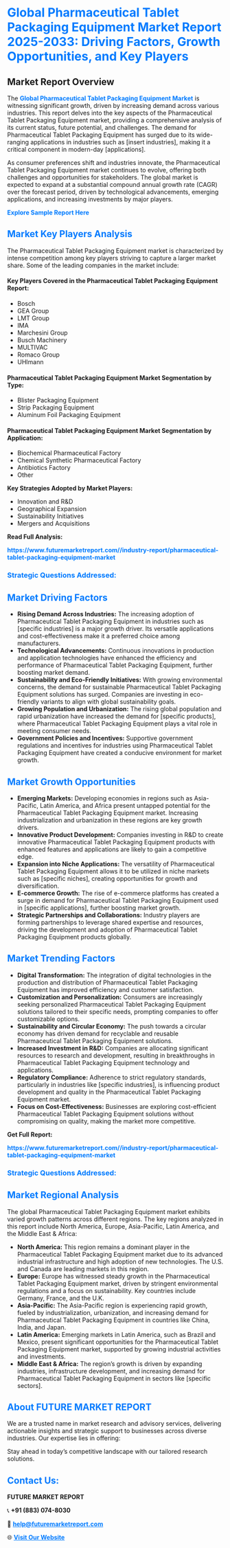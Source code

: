 <h1 style="color: #007BFF;">Global Pharmaceutical Tablet Packaging Equipment Market Report 2025-2033: Driving Factors, Growth Opportunities, and Key Players</h1>

<section id="overview">
<h2>Market Report Overview</h2>
<p>The <a href="https://www.futuremarketreport.com//industry-report/pharmaceutical-tablet-packaging-equipment-market" style="color: #007BFF; text-decoration: none;"><strong>Global Pharmaceutical Tablet Packaging Equipment Market</strong></a> is witnessing significant growth, driven by increasing demand across various industries. This report delves into the key aspects of the Pharmaceutical Tablet Packaging Equipment market, providing a comprehensive analysis of its current status, future potential, and challenges. The demand for Pharmaceutical Tablet Packaging Equipment has surged due to its wide-ranging applications in industries such as [insert industries], making it a critical component in modern-day [applications].</p>
<p>As consumer preferences shift and industries innovate, the Pharmaceutical Tablet Packaging Equipment market continues to evolve, offering both challenges and opportunities for stakeholders. The global market is expected to expand at a substantial compound annual growth rate (CAGR) over the forecast period, driven by technological advancements, emerging applications, and increasing investments by major players.</p>
</section>

<section id="overview">
<p><a href="https://www.futuremarketreport.com//request-sample/reportId=50937" style="color: #007BFF; text-decoration: none;"><strong>Explore Sample Report Here</strong></a></p>
</section>

<section id="key-players">
<h2 style="color: #007BFF;">Market Key Players Analysis</h2>
<p>The Pharmaceutical Tablet Packaging Equipment market is characterized by intense competition among key players striving to capture a larger market share. Some of the leading companies in the market include:</p>
<h4>Key Players Covered in the Pharmaceutical Tablet Packaging Equipment Report:</h4>
<ul><li>Bosch</li><li>GEA Group</li><li>LMT Group</li><li>IMA</li><li>Marchesini Group</li><li>Busch Machinery</li><li>MULTIVAC</li><li>Romaco Group</li><li>UHlmann</li></ul>
<h4>Pharmaceutical Tablet Packaging Equipment Market Segmentation by Type:</h4>
<ul><li>Blister Packaging Equipment</li><li>Strip Packaging Equipment</li><li>Aluminum Foil Packaging Equipment</li></ul>

<h4>Pharmaceutical Tablet Packaging Equipment Market Segmentation by Application:</h4>
<ul><li>Biochemical Pharmaceutical Factory</li><li>Chemical Synthetic Pharmaceutical Factory</li><li>Antibiotics Factory</li><li>Other</li></ul>
<p><strong>Key Strategies Adopted by Market Players:</strong></p>
<ul>
<li>Innovation and R&D</li>
<li>Geographical Expansion</li>
<li>Sustainability Initiatives</li>
<li>Mergers and Acquisitions</li>
</ul>
</section>

<section>
<p><strong>Read Full Analysis: </strong></p><a href="https://www.futuremarketreport.com//industry-report/pharmaceutical-tablet-packaging-equipment-market" style="color: #007BFF; text-decoration: none;"><strong>https://www.futuremarketreport.com//industry-report/pharmaceutical-tablet-packaging-equipment-market</strong></a>
<h3 style="color: #007BFF;">Strategic Questions Addressed:</h3>
</section>

<section id="driving-factors">
<h2 style="color: #007BFF;">Market Driving Factors</h2>
<ul>
<li><strong>Rising Demand Across Industries:</strong> The increasing adoption of Pharmaceutical Tablet Packaging Equipment in industries such as [specific industries] is a major growth driver. Its versatile applications and cost-effectiveness make it a preferred choice among manufacturers.</li>
<li><strong>Technological Advancements:</strong> Continuous innovations in production and application technologies have enhanced the efficiency and performance of Pharmaceutical Tablet Packaging Equipment, further boosting market demand.</li>
<li><strong>Sustainability and Eco-Friendly Initiatives:</strong> With growing environmental concerns, the demand for sustainable Pharmaceutical Tablet Packaging Equipment solutions has surged. Companies are investing in eco-friendly variants to align with global sustainability goals.</li>
<li><strong>Growing Population and Urbanization:</strong> The rising global population and rapid urbanization have increased the demand for [specific products], where Pharmaceutical Tablet Packaging Equipment plays a vital role in meeting consumer needs.</li>
<li><strong>Government Policies and Incentives:</strong> Supportive government regulations and incentives for industries using Pharmaceutical Tablet Packaging Equipment have created a conducive environment for market growth.</li>
</ul>
</section>

<section id="growth-opportunities">
<h2 style="color: #007BFF;">Market Growth Opportunities</h2>
<ul>
<li><strong>Emerging Markets:</strong> Developing economies in regions such as Asia-Pacific, Latin America, and Africa present untapped potential for the Pharmaceutical Tablet Packaging Equipment market. Increasing industrialization and urbanization in these regions are key growth drivers.</li>
<li><strong>Innovative Product Development:</strong> Companies investing in R&D to create innovative Pharmaceutical Tablet Packaging Equipment products with enhanced features and applications are likely to gain a competitive edge.</li>
<li><strong>Expansion into Niche Applications:</strong> The versatility of Pharmaceutical Tablet Packaging Equipment allows it to be utilized in niche markets such as [specific niches], creating opportunities for growth and diversification.</li>
<li><strong>E-commerce Growth:</strong> The rise of e-commerce platforms has created a surge in demand for Pharmaceutical Tablet Packaging Equipment used in [specific applications], further boosting market growth.</li>
<li><strong>Strategic Partnerships and Collaborations:</strong> Industry players are forming partnerships to leverage shared expertise and resources, driving the development and adoption of Pharmaceutical Tablet Packaging Equipment products globally.</li>
</ul>
</section>

<section id="trending-factors">
<h2 style="color: #007BFF;">Market Trending Factors</h2>
<ul>
<li><strong>Digital Transformation:</strong> The integration of digital technologies in the production and distribution of Pharmaceutical Tablet Packaging Equipment has improved efficiency and customer satisfaction.</li>
<li><strong>Customization and Personalization:</strong> Consumers are increasingly seeking personalized Pharmaceutical Tablet Packaging Equipment solutions tailored to their specific needs, prompting companies to offer customizable options.</li>
<li><strong>Sustainability and Circular Economy:</strong> The push towards a circular economy has driven demand for recyclable and reusable Pharmaceutical Tablet Packaging Equipment solutions.</li>
<li><strong>Increased Investment in R&D:</strong> Companies are allocating significant resources to research and development, resulting in breakthroughs in Pharmaceutical Tablet Packaging Equipment technology and applications.</li>
<li><strong>Regulatory Compliance:</strong> Adherence to strict regulatory standards, particularly in industries like [specific industries], is influencing product development and quality in the Pharmaceutical Tablet Packaging Equipment market.</li>
<li><strong>Focus on Cost-Effectiveness:</strong> Businesses are exploring cost-efficient Pharmaceutical Tablet Packaging Equipment solutions without compromising on quality, making the market more competitive.</li>
</ul>
</section>

<section>
<p><strong>Get Full Report: </strong></p><a href="https://www.futuremarketreport.com//industry-report/pharmaceutical-tablet-packaging-equipment-market" style="color: #007BFF; text-decoration: none;"><strong>https://www.futuremarketreport.com//industry-report/pharmaceutical-tablet-packaging-equipment-market</strong></a>
<h3 style="color: #007BFF;">Strategic Questions Addressed:</h3>
</section>


<section id="regional-analysis">
<h2 style="color: #007BFF;">Market Regional Analysis</h2>
<p>The global Pharmaceutical Tablet Packaging Equipment market exhibits varied growth patterns across different regions. The key regions analyzed in this report include North America, Europe, Asia-Pacific, Latin America, and the Middle East & Africa:</p>
<ul>
<li><strong>North America:</strong> This region remains a dominant player in the Pharmaceutical Tablet Packaging Equipment market due to its advanced industrial infrastructure and high adoption of new technologies. The U.S. and Canada are leading markets in this region.</li>
<li><strong>Europe:</strong> Europe has witnessed steady growth in the Pharmaceutical Tablet Packaging Equipment market, driven by stringent environmental regulations and a focus on sustainability. Key countries include Germany, France, and the U.K.</li>
<li><strong>Asia-Pacific:</strong> The Asia-Pacific region is experiencing rapid growth, fueled by industrialization, urbanization, and increasing demand for Pharmaceutical Tablet Packaging Equipment in countries like China, India, and Japan.</li>
<li><strong>Latin America:</strong> Emerging markets in Latin America, such as Brazil and Mexico, present significant opportunities for the Pharmaceutical Tablet Packaging Equipment market, supported by growing industrial activities and investments.</li>
<li><strong>Middle East & Africa:</strong> The region’s growth is driven by expanding industries, infrastructure development, and increasing demand for Pharmaceutical Tablet Packaging Equipment in sectors like [specific sectors].</li>
</ul>
</section>

<footer>
<h2 style="color: #007BFF;">About FUTURE MARKET REPORT</h2>
<p>We are a trusted name in market research and advisory services, delivering actionable insights and strategic support to businesses across diverse industries. Our expertise lies in offering:</p>

<p>Stay ahead in today’s competitive landscape with our tailored research solutions.</p>

<h2 style="color: #007BFF;">Contact Us:</h2>
<p><strong>FUTURE MARKET REPORT</strong></p>
<p>📞 <strong>+91 (883) 074-8030</strong></p>
<p>📧 <strong><a href="mailto:help@futuremarketreport.com" style="color: #007BFF;">help@futuremarketreport.com</a></strong></p>
<p>🌐 <strong><a href="https://www.futuremarketreport.com/" style="color: #007BFF;">Visit Our Website</a></strong></p>
</footer>